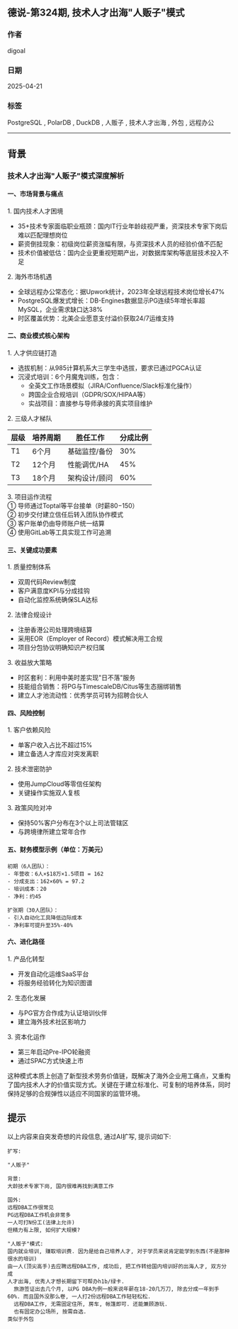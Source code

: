 ## 德说-第324期, 技术人才出海"人贩子"模式  
          
### 作者          
digoal          
          
### 日期          
2025-04-21          
          
### 标签          
PostgreSQL , PolarDB , DuckDB , 人贩子 , 技术人才出海 , 外包 , 远程办公   
          
----          
          
## 背景   
### 技术人才出海"人贩子"模式深度解析  
  
#### 一、市场背景与痛点  
1\. 国内技术人才困境  
- 35+技术专家面临职业瓶颈：国内IT行业年龄歧视严重，资深技术专家下岗后难以匹配理想岗位  
- 薪资倒挂现象：初级岗位薪资涨幅有限，与资深技术人员的经验价值不匹配  
- 技术价值被低估：国内企业更重视短期产出，对数据库架构等底层技术投入不足  
  
2\. 海外市场机遇  
- 全球远程办公常态化：据Upwork统计，2023年全球远程技术岗位增长47%  
- PostgreSQL爆发式增长：DB-Engines数据显示PG连续5年增长率超MySQL，企业需求缺口达38%  
- 时区覆盖优势：北美企业愿意支付溢价获取24/7运维支持  
  
#### 二、商业模式核心架构  
1\. 人才供应链打造  
- 选拔机制：从985计算机系大三学生中选拔，要求已通过PGCA认证  
- 沉浸式培训：6个月魔鬼训练，包含：  
  - 全英文工作场景模拟（JIRA/Confluence/Slack标准化操作）  
  - 跨国企业合规培训（GDPR/SOX/HIPAA等）  
  - 实战项目：直接参与导师承接的真实项目维护  
  
2\. 三级人才梯队
   
  
层级 | 培养周期 | 胜任工作 | 分成比例  
------|----------|----------|----------
 T1   | 6个月    | 基础监控/备份 | 30%      
 T2   | 12个月   | 性能调优/HA   | 45%      
 T3   | 18个月   | 架构设计/顾问 | 60%      
  
3\. 项目运作流程  
① 导师通过Toptal等平台接单（时薪$80-$150）  
② 初步交付建立信任后转入团队协作模式  
③ 客户账单仍由导师账户统一结算  
④ 使用GitLab等工具实现工作可追溯  
  
#### 三、关键成功要素  
1\. 质量控制体系  
- 双周代码Review制度  
- 客户满意度KPI与分成挂钩  
- 自动化监控系统确保SLA达标  
  
2\. 法律合规设计  
- 注册香港公司处理跨境结算  
- 采用EOR（Employer of Record）模式解决用工合规  
- 项目分包协议明确知识产权归属  
  
3\. 收益放大策略  
- 时区套利：利用中美时差实现"日不落"服务  
- 技能组合销售：将PG与TimescaleDB/Citus等生态捆绑销售  
- 建立人才池流动性：优秀学员可转为招聘合伙人  
  
#### 四、风险控制  
1\. 客户依赖风险  
- 单客户收入占比不超过15%  
- 建立备选人才库应对突发离职  
  
2\. 技术泄密防护  
- 使用JumpCloud等零信任架构  
- 关键操作实施双人复核  
  
3\. 政策风险对冲  
- 保持50%客户分布在3个以上司法管辖区  
- 与跨境律所建立常年合作  
  
#### 五、财务模型示例（单位：万美元）  
```text  
初期（6人团队）：  
- 年营收：6人×$18万×1.5项目 = 162  
- 分成支出：162×60% = 97.2  
- 培训成本：20  
- 净利：约45  
  
扩张期（30人团队）：  
- 引入自动化工具降低边际成本  
- 净利率可提升至35%-40%  
```  
  
#### 六、进化路径  
1\. 产品化转型  
- 开发自动化运维SaaS平台  
- 将服务经验转化为知识图谱  
  
2\. 生态化发展  
- 与PG官方合作成为认证培训伙伴  
- 建立海外技术社区影响力  
  
3\. 资本化运作  
- 第三年启动Pre-IPO轮融资  
- 通过SPAC方式快速上市  
  
这种模式本质上创造了新型技术劳务价值链，既解决了海外企业用工痛点，又重构了国内技术人才的价值实现方式。关键在于建立标准化、可复制的培养体系，同时保持足够的合规弹性以适应不同国家的监管环境。  
  
  
## 提示    
以上内容来自突发奇想的片段信息, 通过AI扩写, 提示词如下:       
```    
扩写:    
  
"人贩子"  
  
背景:  
大龄技术专家下岗, 国内很难再找到满意工作  
  
国外:   
远程DBA工作很常见  
PG远程DBA工作机会非常多  
一人可打N份工(法律上允许)   
但精力有上限, 如何扩大规模?  
  
"人贩子"模式:    
国内就业培训, 赚取培训费. 因为是给自己培养人才, 对于学员来说肯定能学到东西(不是那种很水的培训)    
由一人(顶尖高手)去应聘远程DBA工作, 成功后, 把工作转给国内培训好的出海人才, 双方分成   
人才出海, 优秀人才想长期留下可帮办h1b/绿卡.   
  旅游签证出去几个月, 以PG DBA为例一般来说年薪在18-20几万刀, 除去分成一年到手60%. 而且国外没那么卷, 一人打2份远程DBA工作轻轻松松.   
  远程DBA工作, 无需固定住所, 房车, 帐篷即可. 还能兼顾游玩.     
  也有固定办公场所, 按需自选.   
类似于外包    
```  
  
